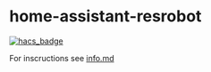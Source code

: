 # home-assistant-resrobot

[![hacs_badge](https://img.shields.io/badge/HACS-Default-orange.svg?style=for-the-badge)](https://github.com/hacs/integration)

For inscructions see [info.md](info.md)
